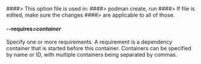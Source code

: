 ####> This option file is used in:
####>   podman create, run
####> If file is edited, make sure the changes
####> are applicable to all of those.
#### **--requires**=*container*

Specify one or more requirements.
A requirement is a dependency container that is started before this container.
Containers can be specified by name or ID, with multiple containers being separated by commas.
